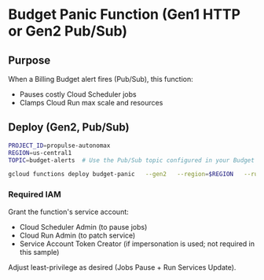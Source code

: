 # Budget Panic Function (Gen1 HTTP or Gen2 Pub/Sub)

## Purpose
When a Billing Budget alert fires (Pub/Sub), this function:
- Pauses costly Cloud Scheduler jobs
- Clamps Cloud Run max scale and resources

## Deploy (Gen2, Pub/Sub)
```bash
PROJECT_ID=propulse-autonomax
REGION=us-central1
TOPIC=budget-alerts  # Use the Pub/Sub topic configured in your Budget

gcloud functions deploy budget-panic   --gen2   --region=$REGION   --runtime=python311   --entry-point=entrypoint   --source=.   --trigger-topic=$TOPIC   --set-env-vars=PROJECT_ID=$PROJECT_ID,REGION=$REGION,SERVICE=autonomax-api   --no-allow-unauthenticated
```

### Required IAM
Grant the function's service account:
- Cloud Scheduler Admin (to pause jobs)
- Cloud Run Admin (to patch service)
- Service Account Token Creator (if impersonation is used; not required in this sample)

Adjust least-privilege as desired (Jobs Pause + Run Services Update).
